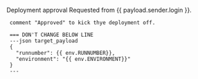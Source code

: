 Deployment approval Requested from {{ payload.sender.login }}.
	 
	 comment "Approved" to kick thye deployment off.
	 
	 === DON'T CHANGE BELOW LINE
	 ---json target_payload
	 {
	   "runnumber": {{ env.RUNNUMBER}},
	   "environment": "{{ env.ENVIRONMENT}}"
	 }
	 ---
